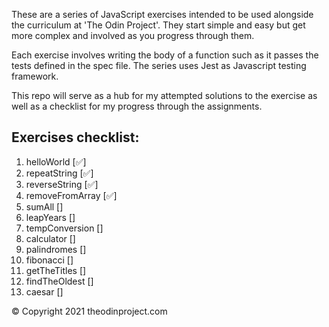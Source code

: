 These are a series of JavaScript exercises intended to be used alongside the curriculum at 'The Odin Project'. They start simple and easy but get more complex and involved as you progress through them.

Each exercise involves writing the body of a function such as it passes the tests
defined in the spec file. The series uses Jest as Javascript testing framework.

This repo will serve as a hub for my attempted solutions to the exercise as well as a checklist for my progress through the assignments.

## Exercises checklist:

1.  helloWorld [✅]
2.  repeatString [✅]
3.  reverseString [✅]
4.  removeFromArray [✅]
5.  sumAll []
6.  leapYears []
7.  tempConversion []
8.  calculator []
9.  palindromes []
10. fibonacci []
11. getTheTitles []
12. findTheOldest []
13. caesar []

© Copyright 2021 theodinproject.com
